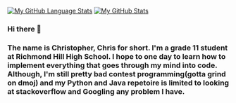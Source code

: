 [![My GitHub Language Stats](https://github-readme-stats.vercel.app/api/top-langs/?username=ChrisLolz&langs_count=5&theme=tokyonight)]()
[![My GitHub Stats](https://github-readme-stats.vercel.app/api/?username=ChrisLolz&count_private=true&theme=tokyonight&showicons=true)]()
### Hi there 👋
### The name is Christopher, Chris for short. I'm a grade 11 student at Richmond Hill High School. I hope to one day to learn how to implement everything that goes through my mind into code. Although, I'm still pretty bad contest programming(gotta grind on dmoj) and my Python and Java repetoire is limited to looking at stackoverflow and Googling any problem I have.

<!--
**ChrisLolz/ChrisLolz** is a ✨ _special_ ✨ repository because its `README.md` (this file) appears on your GitHub profile.

Here are some ideas to get you started:

- 🔭 I’m currently working on ...
- 🌱 I’m currently learning ...
- 👯 I’m looking to collaborate on ...
- 🤔 I’m looking for help with ...
- 💬 Ask me about ...
- 📫 How to reach me: ...
- 😄 Pronouns: ...
- ⚡ Fun fact: ...
-->
